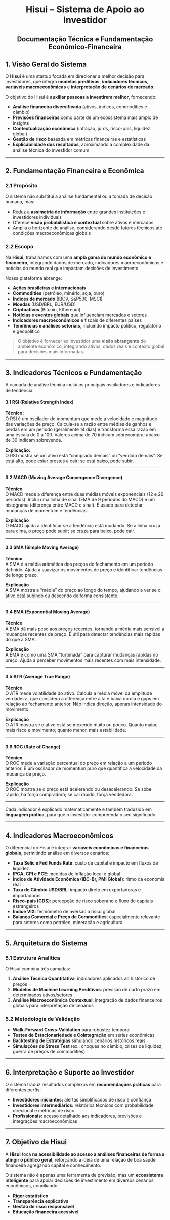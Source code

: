 <center>

# Hisui – Sistema de Apoio ao Investidor

## Documentação Técnica e Fundamentação Econômico-Financeira

</center>

## 1. Visão Geral do Sistema

O **Hisui** é uma startup focada em direcionar a melhor decisão para investidores, que integra **modelos preditivos**, **indicadores técnicos**, **variáveis macroeconômicas** e **interpretação de cenários de mercado**.

O objetivo do Hisui é **auxiliar pessoas a investirem melhor**, fornecendo:

- **Análise financeira diversificada** (ativos, índices, commodities e câmbio)  
- **Previsões financeiras** como parte de um ecossistema mais amplo de insights  
- **Contextualização econômica** (inflação, juros, risco-país, liquidez global)  
- **Gestão de risco** baseada em métricas financeiras e estatísticas  
- **Explicabilidade dos resultados**, aproximando a complexidade da análise técnica do investidor comum  

---

## 2. Fundamentação Financeira e Econômica

### 2.1 Propósito

O sistema não substitui a análise fundamental ou a tomada de decisão humana, mas:

- Reduz a **assimetria de informação** entre grandes instituições e investidores individuais  
- Oferece **visão probabilística e contextual** sobre ativos e mercados  
- Amplia o horizonte de análise, considerando desde fatores técnicos até condições macroeconômicas globais  

### 2.2 Escopo

Na **Hisui**, trabalhamos com uma **ampla gama do mundo econômico e financeiro**, integrando dados de mercado, indicadores macroeconômicos e notícias do mundo real que impactam decisões de investimento.  

Nossa plataforma abrange:

- **Ações brasileiras e internacionais**  
- **Commodities** (petróleo, minério, soja, ouro)  
- **Índices de mercado** (IBOV, S&P500, MSCI)  
- **Moedas** (USD/BRL, EUR/USD)  
- **Criptoativos** (Bitcoin, Ethereum)  
- **Notícias e eventos globais** que influenciam mercados e setores  
- **Indicadores macroeconômicos** e fiscais de diferentes países  
- **Tendências e análises setoriais**, incluindo impacto político, regulatório e geopolítico  

> O objetivo é fornecer ao investidor uma **visão abrangente** do ambiente econômico, integrando ativos, dados reais e contexto global para decisões mais informadas.

---

## 3. Indicadores Técnicos e Fundamentação

A camada de análise técnica inclui os principais osciladores e indicadores de tendência: 

#### 3.1 RSI (Relative Strength Index)

**Técnico:**  
O RSI é um oscilador de momentum que mede a velocidade e magnitude das variações de preço. Calcula-se a razão entre médias de ganhos e perdas em um período (geralmente 14 dias) e transforma essa razão em uma escala de 0 a 100. Valores acima de 70 indicam sobrecompra; abaixo de 30 indicam sobrevenda.

**Explicação:**  
O RSI mostra se um ativo está “comprado demais” ou “vendido demais”. Se está alto, pode estar prestes a cair; se está baixo, pode subir.

---

#### 3.2 MACD (Moving Average Convergence Divergence)

**Técnico**  
O MACD mede a diferença entre duas médias móveis exponenciais (12 e 26 períodos). Inclui uma linha de sinal (EMA de 9 períodos do MACD) e um histograma (diferença entre MACD e sinal). É usado para detectar mudanças de momentum e tendências.

**Explicação**  
O MACD ajuda a identificar se a tendência está mudando. Se a linha cruza para cima, o preço pode subir; se cruza para baixo, pode cair.

---

#### 3.3 SMA (Simple Moving Average)

**Técnico**  
A SMA é a média aritmética dos preços de fechamento em um período definido. Ajuda a suavizar os movimentos de preço e identificar tendências de longo prazo.

**Explicação**  
A SMA mostra a “média” do preço ao longo do tempo, ajudando a ver se o ativo está subindo ou descendo de forma consistente.

---

#### 3.4 EMA (Exponential Moving Average)

**Técnico**  
A EMA dá mais peso aos preços recentes, tornando a média mais sensível a mudanças recentes de preço. É útil para detectar tendências mais rápidas do que a SMA.

**Explicação**  
A EMA é como uma SMA “turbinada” para capturar mudanças rápidas no preço. Ajuda a perceber movimentos mais recentes com mais intensidade.

---

#### 3.5 ATR (Average True Range)

**Técnico**  
O ATR mede volatilidade do ativo. Calcula a média móvel da amplitude verdadeira, que considera a diferença entre alta e baixa do dia e gaps em relação ao fechamento anterior. Não indica direção, apenas intensidade do movimento.

**Explicação**  
O ATR mostra se o ativo está se mexendo muito ou pouco. Quanto maior, mais risco e movimento; quanto menor, mais estabilidade.

---

#### 3.6 ROC (Rate of Change)

**Técnico**  
O ROC mede a variação percentual do preço em relação a um período anterior. É um oscilador de momentum puro que quantifica a velocidade da mudança de preço.

**Explicação**  
O ROC mostra se o preço está acelerando ou desacelerando. Se sobe rápido, há força compradora; se cai rápido, força vendedora.

---

Cada indicador é explicado matematicamente e também traduzido em **linguagem prática**, para que o investidor compreenda o seu significado.

---

## 4. Indicadores Macroeconômicos

O diferencial do Hisui é integrar **variáveis econômicas e financeiras globais**, permitindo análise em diversos cenários:

- **Taxa Selic e Fed Funds Rate**: custo de capital e impacto em fluxos de liquidez  
- **IPCA, CPI e PCE**: medidas de inflação local e global  
- **Índice de Atividade Econômica (IBC-Br, PMI Global)**: ritmo da economia real  
- **Taxa de Câmbio USD/BRL**: impacto direto em exportadoras e importadoras  
- **Risco-país (CDS)**: percepção de risco soberano e fluxo de capitais estrangeiros  
- **Índice VIX**: termômetro de aversão a risco global  
- **Balança Comercial e Preço de Commodities**: especialmente relevante para setores como petróleo, mineração e agricultura  

---

## 5. Arquitetura do Sistema

### 5.1 Estrutura Analítica

O Hisui combina três camadas:

1. **Análise Técnica Quantitativa**: indicadores aplicados ao histórico de preços  
2. **Modelos de Machine Learning Preditivos**: previsão de curto prazo em determinados ativos/setores  
3. **Análise Macroeconômica Contextual**: integração de dados financeiros globais para interpretação de cenários  

### 5.2 Metodologia de Validação

- **Walk-Forward Cross-Validation** para robustez temporal  
- **Testes de Estacionariedade e Cointegração** em séries econômicas  
- **Backtesting de Estratégias** simulando cenários históricos reais  
- **Simulações de Stress Test** (ex.: choques no câmbio, crises de liquidez, guerra de preços de commodities)  

---

## 6. Interpretação e Suporte ao Investidor

O sistema traduz resultados complexos em **recomendações práticas** para diferentes perfis:

- **Investidores iniciantes:** alertas simplificados de risco e confiança  
- **Investidores intermediários:** relatórios técnicos com probabilidade direcional e métricas de risco  
- **Profissionais:** acesso detalhado aos indicadores, previsões e integrações macroeconômicas  

---

## 7. Objetivo da Hisui

A **Hisui** foca **na acessibilidade ao acesso a análises financeiras de forma a atingir o público geral**, reforçando a ideia de uma relação de boa saúde financeira agregando capital e conhecimento.

O sistema não é apenas uma ferramenta de previsão, mas um **ecossistema inteligente** para apoiar decisões de investimento em diversos cenários econômicos, conciliando:

- **Rigor estatístico**  
- **Transparência explicativa**  
- **Gestão de risco responsável**  
- **Educação financeira acessível**